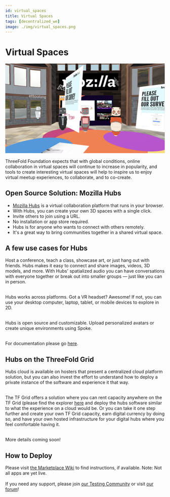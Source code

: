 ```yaml
---
id: virtual_spaces
title: Virtual Spaces
tags: [decentralized_we]
image: ./img/virtual_spaces.png
---
```


# Virtual Spaces

![](./img/hubs.png)
<br/>

ThreeFold Foundation expects that with global conditions, online collaboration in virtual spaces will continue to increase in popularity, and tools to create interesting virtual spaces will help to inspire us to enjoy virtual meetup experiences, to collaborate, and to co-create.

## Open Source Solution: Mozilla Hubs

- [Mozilla Hubs](https://hubs.mozilla.com/) is a virtual collaboration platform that runs in your browser.
- With Hubs, you can create your own 3D spaces with a single click.
- Invite others to join using a URL.
- No installation or app store required.
- Hubs is for anyone who wants to connect with others remotely.
- It's a great way to bring communities together in a shared virtual space.

## A few use cases for Hubs

Host a conference, teach a class, showcase art, or just hang out with friends. Hubs makes it easy to connect and share images, videos, 3D models, and more. With Hubs' spatialized audio you can have conversations with everyone together or break out into smaller groups — just like you can in person.
<br/>
<br/>

Hubs works across platforms. Got a VR headset? Awesome! If not, you can use your desktop computer, laptop, tablet, or mobile devices to explore in 2D.
<br/>
<br/>

Hubs is open source and customizable. Upload personalized avatars or create unique environments using Spoke.
<br/>
<br/>

For documentation please go [here](https://hubs.mozilla.com/docs/hubs-cloud-getting-started.html).

## Hubs on the ThreeFold Grid

Hubs cloud is available on hosters that present a centralized cloud platform solution, but you can also invest the effort to understand how to deploy a private instance of the software and experience it that way.
<br/>
<br/>

The TF Grid offers a solution where you can rent capacity anywhere on the TF Grid (please find the explorer [here]((https://explorer.grid.tf/)) and deploy the hubs software similar to what the experience on a cloud would be. Or you can take it one step further and create your own TF Grid capacity, earn digital currency by doing so, and have your own hosted infrastructure for your digital hubs where you feel comfortable having it.
<br/>
<br/>

More details coming soon!

## How to Deploy

Please visit [the Marketplace Wiki](https://threefold.io/info/cloud#/cloud__evdc_marketplace) to find instructions, if available. Note: Not all apps are yet live.
<br/>
<br/>
If you need any support, please join [our Testing Community](https://bit.ly/tftesting) or visit [our forum](https://forum.threefold.io)!